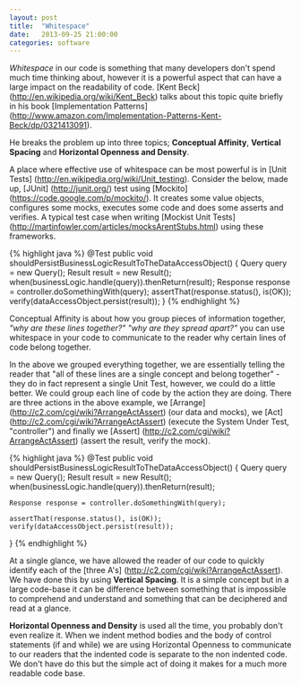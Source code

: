 ```yaml
---
layout: post
title:  "Whitespace"
date:   2013-09-25 21:00:00
categories: software
---
```


_Whitespace_ in our code is something that many developers don't spend much time thinking about, however it is a powerful aspect that can have a large impact on the readability of code. [Kent Beck] (http://en.wikipedia.org/wiki/Kent_Beck) talks about this topic quite briefly in his book [Implementation Patterns] (http://www.amazon.com/Implementation-Patterns-Kent-Beck/dp/0321413091).

He breaks the problem up into three topics; **Conceptual Affinity**, **Vertical Spacing** and **Horizontal Openness and Density**.

A place where effective use of whitespace can be most powerful is in [Unit Tests] (http://en.wikipedia.org/wiki/Unit_testing). Consider the below, made up, [JUnit] (http://junit.org/) test using [Mockito] (https://code.google.com/p/mockito/). It creates some value objects, configures some mocks, executes some code and does some asserts and verifies. A typical test case when writing [Mockist Unit Tests] (http://martinfowler.com/articles/mocksArentStubs.html) using these frameworks.

{% highlight java %}
@Test
public void shouldPersistBusinessLogicResultToTheDataAccessObject() {
	Query query = new Query();
	Result result = new Result();
	when(businessLogic.handle(query)).thenReturn(result);
	Response response = controller.doSomethingWith(query);
	assertThat(response.status(), is(OK));
	verify(dataAccessObject.persist(result));
}
{% endhighlight %}

Conceptual Affinity is about how you group pieces of information together, _"why are these lines together?"_ _"why are they spread apart?"_ you can use whitespace in your code to communicate to the reader why certain lines of code belong together. 

In the above we grouped everything together, we are essentially telling the reader that "all of these lines are a single concept and belong together" - they do in fact represent a single Unit Test, however, we could do a little better. We could group each line of code by the action they are doing. There are three actions in the above example, we [Arrange] (http://c2.com/cgi/wiki?ArrangeActAssert) (our data and mocks), we [Act] (http://c2.com/cgi/wiki?ArrangeActAssert) (execute the System Under Test, "controller") and finally we [Assert] (http://c2.com/cgi/wiki?ArrangeActAssert) (assert the result, verify the mock).

{% highlight java %}
@Test
public void shouldPersistBusinessLogicResultToTheDataAccessObject() {
	Query query = new Query();
	Result result = new Result();
	when(businessLogic.handle(query)).thenReturn(result);

	Response response = controller.doSomethingWith(query);
	
	assertThat(response.status(), is(OK));
	verify(dataAccessObject.persist(result));
}
{% endhighlight %}

At a single glance, we have allowed the reader of our code to quickly identify each of the [three A's] (http://c2.com/cgi/wiki?ArrangeActAssert). We have done this by using **Vertical Spacing**. It is a simple concept but in a large code-base it can be difference between something that is impossible to comprehend and understand and something that can be deciphered and read at a glance.

**Horizontal Openness and Density** is used all the time, you probably don't even realize it. When we indent method bodies and the body of control statements (if and while) we are using Horizontal Openness to communicate to our readers that the indented code is separate to the non indented code. We don't have do this but the simple act of doing it makes for a much more readable code base.


